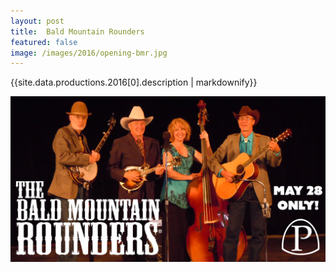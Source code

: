 ```yaml
---
layout: post
title:  Bald Mountain Rounders
featured: false
image: /images/2016/opening-bmr.jpg
---
```


{{site.data.productions.2016[0].description | markdownify}}

![Bald Mountain Rounders perform May 28th](/images/2016/opening-bmr.jpg)